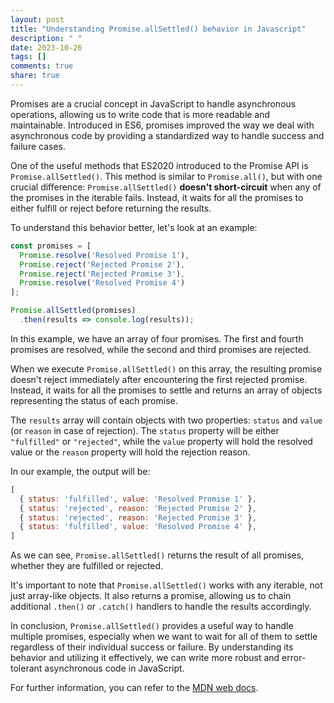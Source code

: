 ```yaml
---
layout: post
title: "Understanding Promise.allSettled() behavior in Javascript"
description: " "
date: 2023-10-26
tags: []
comments: true
share: true
---
```


Promises are a crucial concept in JavaScript to handle asynchronous operations, allowing us to write code that is more readable and maintainable. Introduced in ES6, promises improved the way we deal with asynchronous code by providing a standardized way to handle success and failure cases.

One of the useful methods that ES2020 introduced to the Promise API is `Promise.allSettled()`. This method is similar to `Promise.all()`, but with one crucial difference: `Promise.allSettled()` **doesn't short-circuit** when any of the promises in the iterable fails. Instead, it waits for all the promises to either fulfill or reject before returning the results.

To understand this behavior better, let's look at an example:

```javascript
const promises = [
  Promise.resolve('Resolved Promise 1'),
  Promise.reject('Rejected Promise 2'),
  Promise.reject('Rejected Promise 3'),
  Promise.resolve('Resolved Promise 4')
];

Promise.allSettled(promises)
  .then(results => console.log(results));
```

In this example, we have an array of four promises. The first and fourth promises are resolved, while the second and third promises are rejected.

When we execute `Promise.allSettled()` on this array, the resulting promise doesn't reject immediately after encountering the first rejected promise. Instead, it waits for all the promises to settle and returns an array of objects representing the status of each promise.

The `results` array will contain objects with two properties: `status` and `value` (or `reason` in case of rejection). The `status` property will be either `"fulfilled"` or `"rejected"`, while the `value` property will hold the resolved value or the `reason` property will hold the rejection reason.

In our example, the output will be:

```javascript
[
  { status: 'fulfilled', value: 'Resolved Promise 1' },
  { status: 'rejected', reason: 'Rejected Promise 2' },
  { status: 'rejected', reason: 'Rejected Promise 3' },
  { status: 'fulfilled', value: 'Resolved Promise 4' },
]
```

As we can see, `Promise.allSettled()` returns the result of all promises, whether they are fulfilled or rejected.

It's important to note that `Promise.allSettled()` works with any iterable, not just array-like objects. It also returns a promise, allowing us to chain additional `.then()` or `.catch()` handlers to handle the results accordingly.

In conclusion, `Promise.allSettled()` provides a useful way to handle multiple promises, especially when we want to wait for all of them to settle regardless of their individual success or failure. By understanding its behavior and utilizing it effectively, we can write more robust and error-tolerant asynchronous code in JavaScript.

For further information, you can refer to the [MDN web docs](https://developer.mozilla.org/en-US/docs/Web/JavaScript/Reference/Global_Objects/Promise/allSettled).